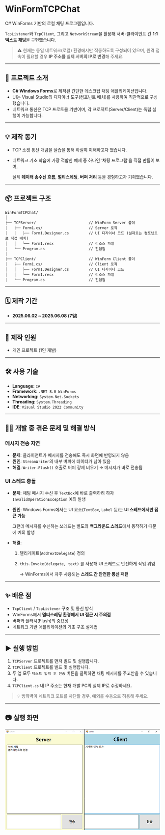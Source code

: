 # WinFormTCPChat

C# WinForms 기반의 로컬 채팅 프로그램입니다.

`TcpListener`와 `TcpClient`, 그리고 `NetworkStream`을 활용해 서버-클라이언트 간 **1:1 텍스트 채팅**을 구현했습니다.

> ⚠️ 현재는 동일 네트워크(로컬) 환경에서만 작동하도록 구성되어 있으며, 원격 접속이 필요할 경우 **IP 주소를 실제 서버의 IP로 변경**해 주세요.
> 

---

## 🧭 프로젝트 소개

- **C# Windows Forms**로 제작된 간단한 데스크탑 채팅 애플리케이션입니다.
- UI는 Visual Studio의 디자이너 도구(컴포넌트 배치)를 사용하여 직관적으로 구성했습니다.
- 네트워크 통신은 TCP 프로토콜 기반이며, 각 프로젝트(Server/Client)는 독립 실행이 가능합니다.

---

## 💡 제작 동기

- TCP 소켓 통신 개념을 실습을 통해 확실히 이해하고자 했습니다.
- 네트워크 기초 학습에 가장 적합한 예제 중 하나인 ‘채팅 프로그램’을 직접 만들어 보며,
    
    실제 **데이터 송수신 흐름**, **멀티스레딩**, **버퍼 처리** 등을 경험하고자 기획했습니다.
    

---

## 📦 프로젝트 구조

```
WinFormTCPChat/
│
├── TCPServer/                        // WinForm Server 폴더
│   ├── Form1.cs/                     // Server 로직
│   │   ├── Form1.Designer.cs         // UI 디자이너 코드 (실제로는 컴포넌트로 직접 배치)
│   │   └── Form1.resx                // 리소스 파일
│   └── Program.cs                    // 진입점
│
├── TCPClient/                        // WinForm Client 폴더
│   ├── Form1.cs/                     // Client 로직
│   │   ├── Form1.Designer.cs         // UI 디자이너 코드
│   │   └── Form1.resx                // 리소스 파일
│   └── Program.cs                    // 진입점
```

---

## 🗓️ 제작 기간

- **2025.06.02 ~ 2025.06.08 (7일)**

---

## 🧑 제작 인원

- 개인 프로젝트 (1인 개발)

---

## 🛠️ 사용 기술

- **Language**: `C#`
- **Framework**: `.NET 8.0 WinForms`
- **Networking**: `System.Net.Sockets`
- **Threading**: `System.Threading`
- **IDE**: `Visual Studio 2022 Community`

---

## 🧑‍💻 개발 중 겪은 문제 및 해결 방식

### 메시지 전송 지연

- **문제**: 클라이언트가 메시지를 전송해도 즉시 화면에 반영되지 않음
- **원인**: `StreamWriter`의 내부 버퍼에 데이터가 남아 있음
- **해결**: `Writer.Flush()` 호출로 버퍼 강제 비우기 → 메시지가 바로 전송됨

### UI 스레드 충돌

- **문제**: 채팅 메시지 수신 후 `TextBox`에 바로 출력하려 하자 `InvalidOperationException` 예외 발생
- **원인**: Windows Forms에서는 UI 요소(`TextBox`, `Label` 등)는 **UI 스레드에서만 접근 가능**
    
    그런데 메시지를 수신하는 쓰레드는 별도의 **백그라운드 스레드**에서 동작하기 때문에 예외 발생
    
- **해결**:
    1. 델리게이트(`AddTextDelegate`) 정의
    2. `this.Invoke(delegate, text)` 를 사용해 UI 스레드로 안전하게 작업 위임
        
        → WinForms에서 자주 사용되는 **스레드 간 안전한 통신 패턴**
        

---

## ✨ 배운 점

- `TcpClient` / `TcpListener` 구조 및 통신 방식
- WinForms에서 **멀티스레딩 환경에서 UI 접근 시 주의점**
- 버퍼와 플러시(Flush)의 중요성
- 네트워크 기반 애플리케이션의 기초 구조 설계법

---

## ▶️ 실행 방법

1. `TCPServer` 프로젝트를 먼저 빌드 및 실행합니다.
2. `TCPClient` 프로젝트를 빌드 및 실행합니다.
3. 두 앱 모두 `텍스트 입력 후 전송` 버튼을 클릭하면 채팅 메시지를 주고받을 수 있습니다.
4. `TCPClient.cs` 내 IP 주소는 현재 개발 PC의 실제 IP로 수정하세요.

> 💡 방화벽이 네트워크 포트를 차단할 경우, 예외를 수동으로 허용해 주세요.
> 

---

## 📷 실행 화면

![image.png](screenshot1.png)
